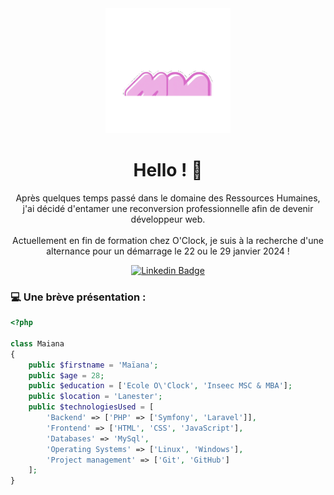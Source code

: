 <div align="center">
  <img src="mm.gif" alt="GIF Maïana" width="200"/>
  <h1>Hello ! 👋</h1>
</div>

<p align="center">Après quelques temps passé dans le domaine des Ressources Humaines, j'ai décidé d'entamer une reconversion professionnelle afin de devenir développeur web. <br><br>Actuellement en fin de formation chez O'Clock, je suis à la recherche d'une alternance pour un démarrage le 22 ou le 29 janvier 2024 !</p> 

<div align="center">

  [![Linkedin Badge](https://img.shields.io/badge/-MaianaMiramon-blue?style=flat-square&logo=Linkedin&logoColor=white&link=https://www.linkedin.com/in/maiana-miramon/)](https://www.linkedin.com/in/maiana-miramon)
</div>

### 💻 Une brève présentation :

```php
<?php

class Maiana 
{
    public $firstname = 'Maïana';
    public $age = 28;
    public $education = ['Ecole O\'Clock', 'Inseec MSC & MBA'];
    public $location = 'Lanester';
    public $technologiesUsed = [
        'Backend' => ['PHP' => ['Symfony', 'Laravel']],
        'Frontend' => ['HTML', 'CSS', 'JavaScript'],
        'Databases' => 'MySql',
        'Operating Systems' => ['Linux', 'Windows'],
        'Project management' => ['Git', 'GitHub']
    ];
}
```